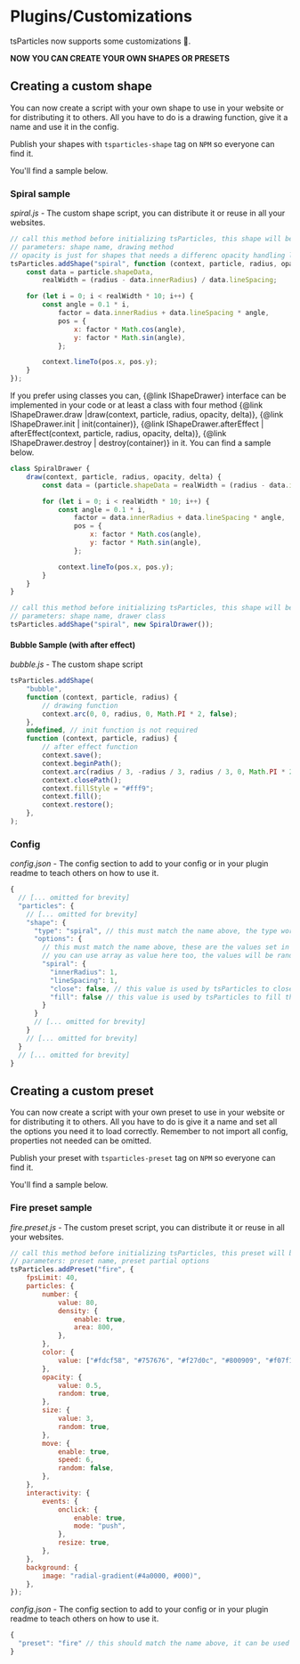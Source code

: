 # Plugins/Customizations

tsParticles now supports some customizations 🥳.

**NOW YOU CAN CREATE YOUR OWN SHAPES OR PRESETS**

## Creating a custom shape

You can now create a script with your own shape to use in your website or for distributing it to others. All you have to do is a drawing function, give it a name and use it in the config.

Publish your shapes with `tsparticles-shape` tag on `NPM` so everyone can find it.

You'll find a sample below.

### Spiral sample

_spiral.js_ - The custom shape script, you can distribute it or reuse in all your websites.

```javascript
// call this method before initializing tsParticles, this shape will be available in all of your tsParticles instances
// parameters: shape name, drawing method
// opacity is just for shapes that needs a differenc opacity handling like images
tsParticles.addShape("spiral", function (context, particle, radius, opacity) {
    const data = particle.shapeData,
        realWidth = (radius - data.innerRadius) / data.lineSpacing;

    for (let i = 0; i < realWidth * 10; i++) {
        const angle = 0.1 * i,
            factor = data.innerRadius + data.lineSpacing * angle,
            pos = {
                x: factor * Math.cos(angle),
                y: factor * Math.sin(angle),
            };

        context.lineTo(pos.x, pos.y);
    }
});
```

If you prefer using classes you can, {@link IShapeDrawer} interface can be implemented in your code or at least a class with four method {@link IShapeDrawer.draw |draw(context, particle, radius, opacity, delta)}, {@link IShapeDrawer.init | init(container)}, {@link IShapeDrawer.afterEffect | afterEffect(context, particle, radius, opacity, delta)}, {@link IShapeDrawer.destroy | destroy(container)} in it. You can find a sample below.

```javascript
class SpiralDrawer {
    draw(context, particle, radius, opacity, delta) {
        const data = (particle.shapeData = realWidth = (radius - data.innerRadius) / data.lineSpacing);

        for (let i = 0; i < realWidth * 10; i++) {
            const angle = 0.1 * i,
                factor = data.innerRadius + data.lineSpacing * angle,
                pos = {
                    x: factor * Math.cos(angle),
                    y: factor * Math.sin(angle),
                };

            context.lineTo(pos.x, pos.y);
        }
    }
}

// call this method before initializing tsParticles, this shape will be available in all of your tsParticles instances
// parameters: shape name, drawer class
tsParticles.addShape("spiral", new SpiralDrawer());
```

#### Bubble Sample (with after effect)

_bubble.js_ - The custom shape script

```javascript
tsParticles.addShape(
    "bubble",
    function (context, particle, radius) {
        // drawing function
        context.arc(0, 0, radius, 0, Math.PI * 2, false);
    },
    undefined, // init function is not required
    function (context, particle, radius) {
        // after effect function
        context.save();
        context.beginPath();
        context.arc(radius / 3, -radius / 3, radius / 3, 0, Math.PI * 2, false);
        context.closePath();
        context.fillStyle = "#fff9";
        context.fill();
        context.restore();
    },
);
```

### Config

_config.json_ - The config section to add to your config or in your plugin readme to teach others on how to use it.

```javascript
{
  // [... omitted for brevity]
  "particles": {
    // [... omitted for brevity]
    "shape": {
      "type": "spiral", // this must match the name above, the type works as always, you can use an array with your custom shape inside
      "options": {
        // this must match the name above, these are the values set in particle.shapeData (the first line of the method above)
        // you can use array as value here too, the values will be random picked, like in standard shapes
        "spiral": {
          "innerRadius": 1,
          "lineSpacing": 1,
          "close": false, // this value is used by tsParticles to close the path, if you don't want to close it set this value to false
          "fill": false // this value is used by tsParticles to fill the shape with the particles color, if you want only the stroke set this value to false
        }
      }
      // [... omitted for brevity]
    }
    // [... omitted for brevity]
  }
  // [... omitted for brevity]
}
```

## Creating a custom preset

You can now create a script with your own preset to use in your website or for distributing it to others. All you have to do is give it a name and set all the options you need it to load correctly. Remember to not import all config, properties not needed can be omitted.

Publish your preset with `tsparticles-preset` tag on `NPM` so everyone can find it.

You'll find a sample below.

### Fire preset sample

_fire.preset.js_ - The custom preset script, you can distribute it or reuse in all your websites.

```javascript
// call this method before initializing tsParticles, this preset will be available in all of your tsParticles instances
// parameters: preset name, preset partial options
tsParticles.addPreset("fire", {
    fpsLimit: 40,
    particles: {
        number: {
            value: 80,
            density: {
                enable: true,
                area: 800,
            },
        },
        color: {
            value: ["#fdcf58", "#757676", "#f27d0c", "#800909", "#f07f13"],
        },
        opacity: {
            value: 0.5,
            random: true,
        },
        size: {
            value: 3,
            random: true,
        },
        move: {
            enable: true,
            speed: 6,
            random: false,
        },
    },
    interactivity: {
        events: {
            onclick: {
                enable: true,
                mode: "push",
            },
            resize: true,
        },
    },
    background: {
        image: "radial-gradient(#4a0000, #000)",
    },
});
```

_config.json_ - The config section to add to your config or in your plugin readme to teach others on how to use it.

```javascript
{
  "preset": "fire" // this should match the name above, it can be used in array values too, it will be loaded in order like everyone else
}
```
